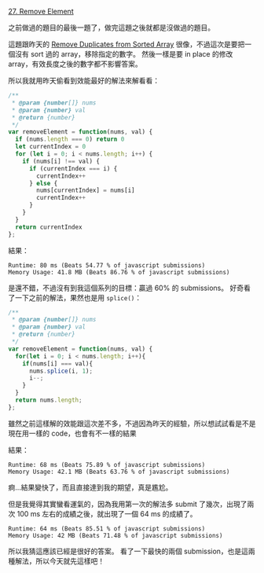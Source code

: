 [27. Remove Element](https://leetcode.com/problems/remove-element/)

之前做過的題目的最後一題了，做完這題之後就都是沒做過的題目。

這題跟昨天的 [Remove Duplicates from Sorted Array](https://rockyooooooo.coderbridge.io/2022/03/27/remove-duplicates-from-sorted-array/) 很像，不過這次是要把一個沒有 sort 過的 array，移除指定的數字。
然後一樣是要 in place 的修改 array，有效長度之後的數字都不影響答案。

所以我就用昨天偷看到效能最好的解法來解看看：
```javascript
/**
 * @param {number[]} nums
 * @param {number} val
 * @return {number}
 */
var removeElement = function(nums, val) {
  if (nums.length === 0) return 0
  let currentIndex = 0
  for (let i = 0; i < nums.length; i++) {
    if (nums[i] !== val) {
      if (currentIndex === i) {
        currentIndex++
      } else {
        nums[currentIndex] = nums[i]
        currentIndex++
      }
    }
  }
  return currentIndex
};
```

結果：
```
Runtime: 80 ms (Beats 54.77 % of javascript submissions)
Memory Usage: 41.8 MB (Beats 86.76 % of javascript submissions)
```

是還不錯，不過沒有到我這個系列的目標：贏過 60% 的 submissions。
好奇看了一下之前的解法，果然也是用 `splice()`：
```javascript
/**
 * @param {number[]} nums
 * @param {number} val
 * @return {number}
 */
var removeElement = function(nums, val) {
  for(let i = 0; i < nums.length; i++){
    if(nums[i] === val){
      nums.splice(i, 1);
      i--;
    }
  }
  return nums.length;
};
```
雖然之前這樣解的效能跟這次差不多，不過因為昨天的經驗，所以想試試看是不是現在用一樣的 code，也會有不一樣的結果

結果：
```
Runtime: 68 ms (Beats 75.89 % of javascript submissions)
Memory Usage: 42.1 MB (Beats 63.76 % of javascript submissions)
```

痾...結果變快了，而且直接達到我的期望，真是尷尬。

但是我覺得其實蠻看運氣的，因為我用第一次的解法多 submit 了幾次，出現了兩次 100 ms 左右的成績之後，就出現了一個 64 ms 的成績了。

```
Runtime: 64 ms (Beats 85.51 % of javascript submissions)
Memory Usage: 42 MB (Beats 71.48 % of javascript submissions)
```

所以我猜這應該已經是很好的答案。
看了一下最快的兩個 submission，也是這兩種解法，所以今天就先這樣吧！